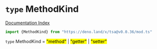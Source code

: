 # `type` MethodKind

[Documentation Index](../README.md)

```ts
import {MethodKind} from "https://deno.land/x/tsa@v0.0.36/mod.ts"
```

`type` MethodKind = <mark>"method"</mark> | <mark>"getter"</mark> | <mark>"setter"</mark>